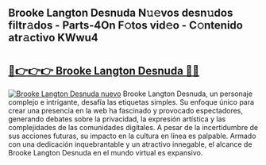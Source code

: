 ## Brooke Langton Desnuda N𝚞𝚎vos desn𝚞dos filtr𝚊dos - Parts-4On F𝚘tos vid𝚎o - C𝚘ntenido atr𝚊ctivo KWwu4

# <h2><a href="http://mbczd6.tromn.icu/?c=Brooke+Langton+Desnuda">🔗👉👉👉 Brooke Langton Desnuda 🔗🔗</a></h2>

[![Brooke Langton Desnuda nuevo](https://i.imgur.com/pEAQMta.gif)](http://mbczd6.tromn.icu/?c=Brooke+Langton+Desnuda)
Brooke Langton Desnuda, un personaje complejo e intrigante, desafía las etiquetas simples. Su enfoque único para crear una presencia en la web ha fascinado y provocado espectadores, generando debates sobre la privacidad, la expresión artística y las complejidades de las comunidades digitales. A pesar de la incertidumbre de sus acciones futuras, su impacto en la cultura en línea es palpable. Armado con una dedicación inquebrantable y un atractivo innegable, el alcance de Brooke Langton Desnuda en el mundo virtual es expansivo.
